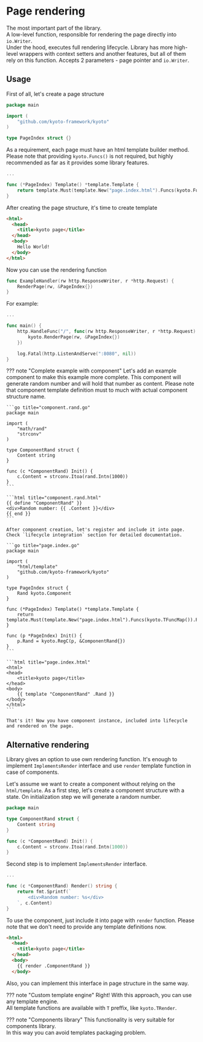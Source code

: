 
# Page rendering

The most important part of the library.  
A low-level function, responsible for rendering the page directly into `io.Writer`.  
Under the hood, executes full rendering lifecycle. Library has more high-level wrappers with context setters and another features, but all of them rely on this function. Accepts 2 parameters - page pointer and `io.Writer`.

## Usage

First of all, let's create a page structure

```go title="page.index.go"
package main

import (
    "github.com/kyoto-framework/kyoto"
)

type PageIndex struct {}
```

As a requirement, each page must have an html template builder method.  
Please note that providing `kyoto.Funcs()` is not required, but highly recommended as far as it provides some library features.

```go title="page.index.go"
...

func (*PageIndex) Template() *template.Template {
    return template.Must(template.New("page.index.html").Funcs(kyoto.Funcs()).ParseGlob("*.html"))
}
```

After creating the page structure, it's time to create template

```html title="page.index.html"
<html>
  <head>
    <title>kyoto page</title>
  </head>
  <body>
    Hello World!
  </body>
</html>
```

Now you can use the rendering function

```go
func ExampleHandler(rw http.ResponseWriter, r *http.Request) {
    RenderPage(rw, &PageIndex{})
}
```

For example:

```go title="main.go"
...

func main() {
    http.HandleFunc("/", func(rw http.ResponseWriter, r *http.Request) {
        kyoto.RenderPage(rw, &PageIndex{})
    })

    log.Fatal(http.ListenAndServe(":8080", nil))
}
```

??? note "Complete example with component"
    Let's add an example component to make this example more complete. This component will generate random number and will hold that number as content.
    Please note that component template definition must to much with actual component structure name.

    ```go title="component.rand.go"
    package main

    import (
        "math/rand"
        "strconv"
    )

    type ComponentRand struct {
        Content string
    }

    func (c *ComponentRand) Init() {
        c.Content = strconv.Itoa(rand.Intn(1000))
    }
    ```

    ```html title="component.rand.html"
    {{ define "ComponentRand" }}
    <div>Random number: {{ .Content }}</div>
    {{ end }}
    ```

    After component creation, let's register and include it into page.  
    Check `lifecycle integration` section for detailed documentation.

    ```go title="page.index.go"
    package main

    import (
        "html/template"
        "github.com/kyoto-framework/kyoto"
    )

    type PageIndex struct {
        Rand kyoto.Component
    }

    func (*PageIndex) Template() *template.Template {
        return template.Must(template.New("page.index.html").Funcs(kyoto.TFuncMap()).ParseGlob("*.html"))
    }

    func (p *PageIndex) Init() {
        p.Rand = kyoto.RegC(p, &ComponentRand{})
    }
    ```

    ```html title="page.index.html"
    <html>
    <head>
        <title>kyoto page</title>
    </head>
    <body>
        {{ template "ComponentRand" .Rand }}
    </body>
    </html>
    ```

    That's it! Now you have component instance, included into lifecycle and rendered on the page.

## Alternative rendering

Library gives an option to use own rendering function.
It's enough to implement `ImplementsRender` interface and use `render` template function in case of components.  

Let's assume we want to create a component without relying on the `html/template`.
As a first step, let's create a component structure with a state. On initialization step we will generate a random number.  

```go title="component.rand.go"
package main

type ComponentRand struct {
    Content string
}

func (c *ComponentRand) Init() {
    c.Content = strconv.Itoa(rand.Intn(1000))
}
```

Second step is to implement `ImplementsRender` interface.  

```go title="component.rand.go"
...

func (c *ComponentRand) Render() string {
    return fmt.Sprintf(`
        <div>Random number: %s</div>
    `, c.Content)
}
```

To use the component, just include it into page with `render` function. Please note that we don't need to provide any template definitions now.  

```html title="page.index.html"
<html>
  <head>
    <title>kyoto page</title>
  </head>
  <body>
    {{ render .ComponentRand }}
  </body>
```

Also, you can implement this interface in page structure in the same way.

??? note "Custom template engine"
    Right! With this approach, you can use any template engine.  
    All template functions are available with `T` preffix, like `kyoto.TRender`.

??? note "Components library"
    This functionality is very suitable for components library.  
    In this way you can avoid templates packaging problem.
